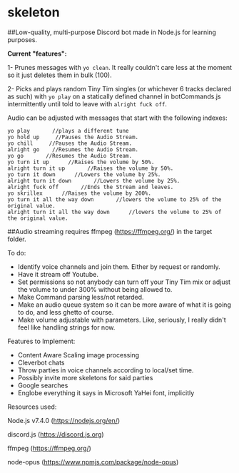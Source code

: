 # skeleton
##Low-quality, multi-purpose Discord bot made in Node.js for learning purposes.

**Current "features":**

1- Prunes messages with `yo clean`. It really couldn't care less at the moment so it just deletes them in bulk (100). 

2- Picks and plays random Tiny Tim singles (or whichever 6 tracks declared as such) with
`yo play` on a statically defined channel in botCommands.js 
intermittently until told to leave with `alright fuck off`.


Audio can be adjusted with messages that start with the following indexes:

```
yo play       //plays a different tune
yo hold up     //Pauses the Audio Stream.
yo chill     //Pauses the Audio Stream.
alright go    //Resumes the Audio Stream.
yo go       //Resumes the Audio Stream.
yo turn it up      //Raises the volume by 50%.
alright turn it up       //Raises the volume by 50%.
yo turn it down      //Lowers the volume by 25%.
alright turn it down       //Lowers the volume by 25%.
alright fuck off       //Ends the Stream and leaves.
yo skrillex      //Raises the volume by 200%.
yo turn it all the way down       //lowers the volume to 25% of the original value.
alright turn it all the way down      //lowers the volume to 25% of the original value.
```

##Audio streaming requires ffmpeg (https://ffmpeg.org/) in the target folder.

To do: 

* Identify voice channels and join them. Either by request or randomly.
* Have it stream off Youtube.
* Set permissions so not anybody can turn off your Tiny Tim mix or adjust the volume to under 300% without being allowed to.
* Make Command parsing less/not retarded.
* Make an audio queue system so it can be more aware of what it is going to do, and less ghetto of course.
* Make volume adjustable with parameters. Like, seriously, I really didn't feel like handling strings for now.

Features to Implement:
* Content Aware Scaling image processing
* Cleverbot chats
* Throw parties in voice channels according to local/set time.
* Possibly invite more skeletons for said parties
* Google searches
* Englobe everything it says in Microsoft YaHei font, implicitly



Resources used:

Node.js v7.4.0 (https://nodejs.org/en/)

discord.js (https://discord.js.org)

ffmpeg (https://ffmpeg.org/)

node-opus (https://www.npmjs.com/package/node-opus)
